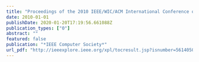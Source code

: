 ```yaml
---
title: "Proceedings of the 2010 IEEE/WIC/ACM International Conference on Web Intelligence and International Conference on Intelligent Agent Technology - Workshops, Toronto, Canada, August 31 - September 3, 2010"
date: 2010-01-01
publishDate: 2020-01-20T17:19:56.661088Z
publication_types: ["0"]
abstract: ""
featured: false
publication: "*IEEE Computer Society*"
url_pdf: "http://ieeexplore.ieee.org/xpl/tocresult.jsp?isnumber=5614050"
---
```


